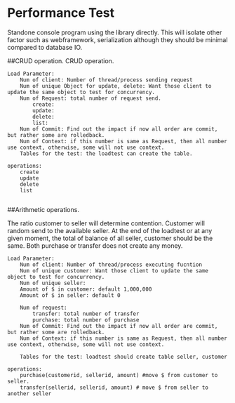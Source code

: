 Performance Test
================

Standone console program using the library directly.  This will isolate other factor such as webframework, serialization although they should be minimal compared to database IO.

##CRUD operation.
CRUD operation. 
```
Load Parameter: 
	Num of client: Number of thread/process sending request	
	Num of unique Object for update, delete: Want those client to update the same object to test for concurrency.
	Num of Request: total number of request send.	
		create:
		update:
		delete:
		list:
	Num of Commit: Find out the impact if now all order are commit, but rather some are rolledback.
	Num of Context:	if this number is same as Request, then all number use context, otherwise, some will not use context.
	Tables for the test: the loadtest can create the table.

operations:
	create
	update
	delete
	list
	
```
##Arithmetic operations.

The ratio customer to seller will determine contention.  Customer will random send to the available seller.  At the end of the loadtest or at any given moment, the total of balance of all seller, customer should be the same.  Both purchase or transfer does not create any money.

```
Load Parameter: 
	Num of client: Number of thread/process executing fucntion
	Num of unique customer: Want those client to update the same object to test for concurrency.
	Num of unique seller:
	Amount of $ in customer: default 1,000,000
	Amount of $ in seller: default 0
	
	Num of request:
		transfer: total number of transfer
		purchase: total number of purchase
	Num of Commit: Find out the impact if now all order are commit, but rather some are rolledback.
	Num of Context:	if this number is same as Request, then all number use context, otherwise, some will not use context.

	Tables for the test: loadtest should create table seller, customer

operations:
	purchase(customerid, sellerid, amount) #move $ from customer to seller.
	transfer(sellerid, sellerid, amount) # move $ from seller to another seller
```
